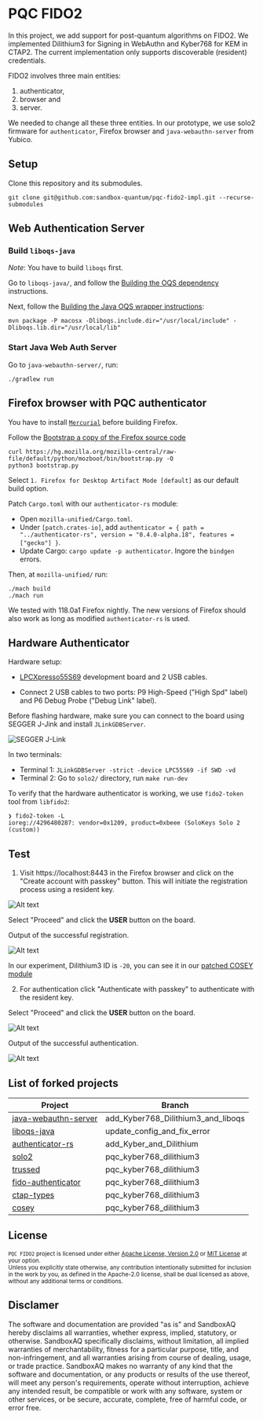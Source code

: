 # PQC FIDO2
In this project, we add support for post-quantum algorithms on FIDO2. We implemented Dilithium3 for Signing in WebAuthn and Kyber768 for KEM in CTAP2. The current implementation only supports discoverable (resident) credentials.

FIDO2 involves three main entities:

1. authenticator,
2. browser and
3. server.

We needed to change all these three entities. In our prototype, we use solo2 firmware for `authenticator`, Firefox browser and `java-webauthn-server` from Yubico.

## Setup

Clone this repository and its submodules.

```
git clone git@github.com:sandbox-quantum/pqc-fido2-impl.git --recurse-submodules
```

## Web Authentication Server

### Build `liboqs-java`

*Note*: You have to build `liboqs` first.

Go to `liboqs-java/`, and follow the [Building the OQS dependency](https://github.com/sandbox-quantum/liboqs-java_fork#building-the-oqs-dependency) instructions.

Next, follow the [Building the Java OQS wrapper instructions](https://github.com/sandbox-quantum/liboqs-java_fork#building-the-java-oqs-wrapper):

```
mvn package -P macosx -Dliboqs.include.dir="/usr/local/include" -Dliboqs.lib.dir="/usr/local/lib"
```

### Start Java Web Auth Server

Go to `java-webauthn-server/`, run:

```
./gradlew run
```

## Firefox browser with PQC authenticator

You have to install [`Mercurial`](https://pypi.org/project/mercurial/) before building Firefox.

Follow the [Bootstrap a copy of the Firefox source code](https://firefox-source-docs.mozilla.org/setup/linux_build.html#bootstrap-a-copy-of-the-firefox-source-code)

```
curl https://hg.mozilla.org/mozilla-central/raw-file/default/python/mozboot/bin/bootstrap.py -O
python3 bootstrap.py
```

Select `1. Firefox for Desktop Artifact Mode [default]` as our default build option.

Patch `Cargo.toml` with our `authenticator-rs` module:

- Open `mozilla-unified/Cargo.toml`.
- Under `[patch.crates-io]`, add `authenticator = { path = "../authenticator-rs", version = "0.4.0-alpha.18", features = ["gecko"] }`.
- Update Cargo: `cargo update -p authenticator`. Ingore the `bindgen` errors.

Then, at `mozilla-unified/` run:
```
./mach build
./mach run
```
We tested with 118.0a1 Firefox nightly. The new versions of Firefox should also work as long as modified `authenticator-rs` is used.


## Hardware Authenticator

Hardware setup:

- [LPCXpresso55S69](https://www.nxp.com/design/software/development-software/mcuxpresso-software-and-tools-/lpcxpresso-boards/lpcxpresso55s69-development-board:LPC55S69-EVK) development board and 2 USB cables.

- Connect 2 USB cables to two ports: P9 High-Speed ("High Spd" label) and P6 Debug Probe ("Debug Link" label).

Before flashing hardware, make sure you can connect to the board using SEGGER J-Jink and install `JLinkGDBServer`.

![SEGGER J-Link](images/jlink.png)

In two terminals:

- Terminal 1: `JLinkGDBServer -strict -device LPC55S69 -if SWD -vd`
- Terminal 2: Go to `solo2/` directory, run `make run-dev`

To verify that the hardware authenticator is working, we use `fido2-token` tool from `libfido2`:

```
❯ fido2-token -L
ioreg://4296480287: vendor=0x1209, product=0xbeee (SoloKeys Solo 2 (custom))
```

## Test

1. Visit https://localhost:8443 in the Firefox browser and click on the "Create account with passkey" button. This will initiate the registration process using a resident key.

![Alt text](images/create_account.png)

Select "Proceed" and click the **USER** button on the board.

Output of the successful registration.

![Alt text](images/create_account_success_di3.png)

In our experiment, Dilithium3 ID is `-20`, you can see it in our [patched COSEY module](https://github.com/sandbox-quantum/cosey_fork/blob/pqc_kyber768_dilithium3/src/lib.rs#L76)


2. For authentication click "Authenticate with passkey" to authenticate with the resident key.

Select "Proceed" and click the **USER** button on the board.

![Alt text](images/auth.png)

Output of the successful authentication.

![Alt text](images/auth_success.png)

## List of forked projects

| Project | Branch | 
| ------- | ------ |
| [java-webauthn-server](https://github.com/sandbox-quantum/java-webauthn-server_fork) | add_Kyber768_Dilithium3_and_liboqs |
| [liboqs-java](https://github.com/sandbox-quantum/liboqs-java_fork) | update_config_and_fix_error |
| [authenticator-rs](https://github.com/sandbox-quantum/authenticator-rs_fork) | add_Kyber_and_Dilithium |
| [solo2](https://github.com/sandbox-quantum/solo2_fork) | pqc_kyber768_dilithium3 |
| [trussed](https://github.com/sandbox-quantum/trussed_fork) | pqc_kyber768_dilithium3 |
| [fido-authenticator](https://github.com/sandbox-quantum/fido-authenticator_fork) | pqc_kyber768_dilithium3 |
| [ctap-types](https://github.com/sandbox-quantum/ctap-types_fork) | pqc_kyber768_dilithium3 |
| [cosey](https://github.com/sandbox-quantum/cosey_fork) | pqc_kyber768_dilithium3 |


## License

<sup>`PQC FIDO2` project is licensed under either [Apache License, Version 2.0](LICENSE-APACHE) or [MIT License](LICENSE-MIT) at your option.</sup>
<br>
<sub>Unless you explicitly state otherwise, any contribution intentionally submitted for inclusion in the work by you, as defined in the Apache-2.0 license, shall be dual licensed as above, without any additional terms or conditions.</sub>


## Disclamer

The software and documentation are provided "as is" and SandboxAQ hereby disclaims all warranties, whether express, implied, statutory, or otherwise. SandboxAQ specifically disclaims, without limitation, all implied warranties of merchantability, fitness for a particular purpose, title, and non-infringement, and all warranties arising from course of dealing, usage, or trade practice. SandboxAQ makes no warranty of any kind that the software and documentation, or any products or results of the use thereof, will meet any person's requirements, operate without interruption, achieve any intended result, be compatible or work with any software, system or other services, or be secure, accurate, complete, free of harmful code, or error free.